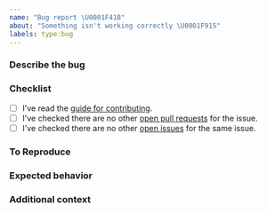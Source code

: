 ```yaml
---
name: "Bug report \U0001F41B"
about: "Something isn't working correctly \U0001F915"
labels: type:bug
---
```


### Describe the bug
<!-- Please enter a clear and concise description of what the bug is. -->

### Checklist
<!-- Please check the boxes below, you do this by putting an x in the box like this: [x]. Thank you! -->

- [ ] I've read the [guide for contributing](https://github.com/lordcodes/swiftlint-tuist/blob/master/CONTRIBUTING.md).
- [ ] I've checked there are no other [open pull requests](https://github.com/lordcodes/swiftlint-tuist/pulls) for the issue.
- [ ] I've checked there are no other [open issues](https://github.com/lordcodes/swiftlint-tuist/issues) for the same issue.

### To Reproduce
<!-- Please provide the steps taken to reproduce the unexpected behaviour or bug.  -->

### Expected behavior
<!-- Please provide a clear and concise description of what you expected to happen.  -->

### Additional context
<!-- Please add any other information about the problem here.  -->
